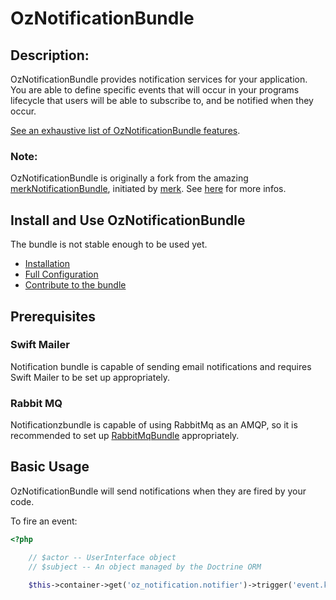 OzNotificationBundle
====================

## Description:

OzNotificationBundle provides notification services for your application. You
are able to define specific events that will occur in your programs
lifecycle that users will be able to subscribe to, and be notified
when they occur.

[See an exhaustive list of OzNotificationBundle features](Resources/doc/Features.md).

### Note:

OzNotificationBundle is originally a fork from the amazing [merkNotificationBundle](https://github.com/merk/merkNotificationBundle/), initiated by [merk](https://github.com/merk).
See [here](https://github.com/merk/merkNotificationBundle/issues/13) for more infos.

## Install and Use OzNotificationBundle

The bundle is not stable enough to be used yet.

- [Installation](Resources/doc/Installation.md)
- [Full Configuration](Resources/doc/FullConfiguration.md)
- [Contribute to the bundle](Resources/doc/Contribute.md)

## Prerequisites

### Swift Mailer

Notification bundle is capable of sending email notifications and requires Swift Mailer to be set up appropriately.

### Rabbit MQ

Notificationzbundle is capable of using RabbitMq as an AMQP,
so it is recommended to set up [RabbitMqBundle](https://github.com/videlalvaro/rabbitmqbundle) appropriately.

## Basic Usage

OzNotificationBundle will send notifications when they are fired by your code.

To fire an event:

``` php
<?php

    // $actor -- UserInterface object
    // $subject -- An object managed by the Doctrine ORM

    $this->container->get('oz_notification.notifier')->trigger('event.key', $subject, 'viewed', $actor);
```


